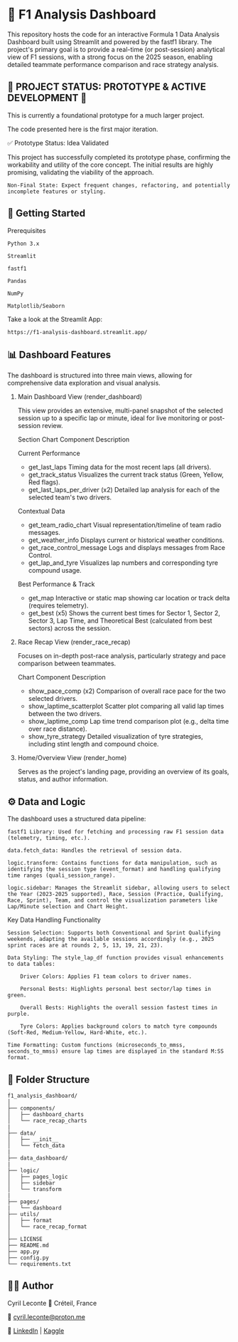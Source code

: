 # 🏁 F1 Analysis Dashboard

This repository hosts the code for an interactive Formula 1 Data Analysis Dashboard built using Streamlit and powered by the fastf1 library. The project's primary goal is to provide a real-time (or post-session) analytical view of F1 sessions, with a strong focus on the 2025 season, enabling detailed teammate performance comparison and race strategy analysis.

## 🚨 PROJECT STATUS: PROTOTYPE & ACTIVE DEVELOPMENT 🚧

This is currently a foundational prototype for a much larger project.

The code presented here is the first major iteration. 

✅ Prototype Status: Idea Validated

This project has successfully completed its prototype phase, confirming the workability and utility of the core concept. The initial results are highly promising, validating the viability of the approach.

    Non-Final State: Expect frequent changes, refactoring, and potentially incomplete features or styling.

## 🚀 Getting Started

Prerequisites

    Python 3.x

    Streamlit

    fastf1

    Pandas

    NumPy

    Matplotlib/Seaborn  

Take a look at the Streamlit App:
    
    https://f1-analysis-dashboard.streamlit.app/

## 📊 Dashboard Features

The dashboard is structured into three main views, allowing for comprehensive data exploration and visual analysis.

1. Main Dashboard View (render_dashboard)
	
	This view provides an extensive, multi-panel snapshot of the selected session up to a specific lap or minute, ideal for live monitoring or post-session review.
	
	Section	Chart Component	Description
	
	Current Performance	
	* get_last_laps	Timing data for the most recent laps (all drivers).
	* get_track_status	Visualizes the current track status (Green, Yellow, Red flags).
	* get_last_laps_per_driver (x2)	Detailed lap analysis for each of the selected team's two drivers.
		
	Contextual Data	
	* get_team_radio_chart	Visual representation/timeline of team radio messages.
	* get_weather_info	Displays current or historical weather conditions.
	* get_race_control_message	Logs and displays messages from Race Control.
	* get_lap_and_tyre	Visualizes lap numbers and corresponding tyre compound usage.
		
	Best Performance & Track
	* get_map	Interactive or static map showing car location or track delta (requires telemetry).
	* get_best (x5)	Shows the current best times for Sector 1, Sector 2, Sector 3, Lap Time, and Theoretical Best (calculated from best sectors) across the session.

2. Race Recap View (render_race_recap)

	Focuses on in-depth post-race analysis, particularly strategy and pace comparison between teammates.

	Chart Component	Description
	* show_pace_comp (x2)	Comparison of overall race pace for the two selected drivers.
	* show_laptime_scatterplot	Scatter plot comparing all valid lap times between the two drivers.
	* show_laptime_comp	Lap time trend comparison plot (e.g., delta time over race distance).
	* show_tyre_strategy	Detailed visualization of tyre strategies, including stint length and compound choice.

4. Home/Overview View (render_home)

	Serves as the project's landing page, providing an overview of its goals, status, and author information.

## ⚙️ Data and Logic

The dashboard uses a structured data pipeline:

    fastf1 Library: Used for fetching and processing raw F1 session data (telemetry, timing, etc.).

    data.fetch_data: Handles the retrieval of session data.

    logic.transform: Contains functions for data manipulation, such as identifying the session type (event_format) and handling qualifying time ranges (quali_session_range).

    logic.sidebar: Manages the Streamlit sidebar, allowing users to select the Year (2023-2025 supported), Race, Session (Practice, Qualifying, Race, Sprint), Team, and control the visualization parameters like Lap/Minute selection and Chart Height.

Key Data Handling Functionality

    Session Selection: Supports both Conventional and Sprint Qualifying weekends, adapting the available sessions accordingly (e.g., 2025 sprint races are at rounds 2, 5, 13, 19, 21, 23).

    Data Styling: The style_lap_df function provides visual enhancements to data tables:

        Driver Colors: Applies F1 team colors to driver names.

        Personal Bests: Highlights personal best sector/lap times in green.

        Overall Bests: Highlights the overall session fastest times in purple.

        Tyre Colors: Applies background colors to match tyre compounds (Soft-Red, Medium-Yellow, Hard-White, etc.).

    Time Formatting: Custom functions (microseconds_to_mmss, seconds_to_mmss) ensure lap times are displayed in the standard M:SS format.


## 📂 Folder Structure

```text
f1_analysis_dashboard/
│
├── components/
│ 	├── dashboard_charts
│   └── race_recap_charts
|
├── data/
│   ├── __init__
│   └── fetch_data
|
├── data_dashboard/
|
├── logic/
│ 	├── pages_logic
│ 	├── sidebar
│   └── transform
|
├── pages/
|   └── dashboard
├── utils/
│ 	├── format
│   └── race_recap_format
│
├── LICENSE
├── README.md
├── app.py
├── config.py
└── requirements.txt
```

## 👨‍💻 Author

Cyril Leconte 📍 Créteil, France

📧 cyril.leconte@proton.me

🔗 [LinkedIn](https://www.linkedin.com/in/cyril-leconte/) | [Kaggle](https://www.kaggle.com/cyrilleconte)
